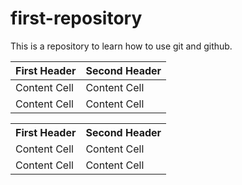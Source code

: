# first-repository
This is a repository to learn how to use git and github.

| First Header | Second Header |
| ------------ | ------------- |
| Content Cell | Content Cell  |
| Content Cell | Content Cell  |

<table>
	<tr>
		<th>First Header</th>
		<th>Second Header</th>
	</tr>
	<tr>
		<td>Content Cell</td>
		<td>Content Cell</td>
	</tr>
	<tr>
		<td>Content Cell</td>
		<td>Content Cell</td>
	</tr>
</table>
